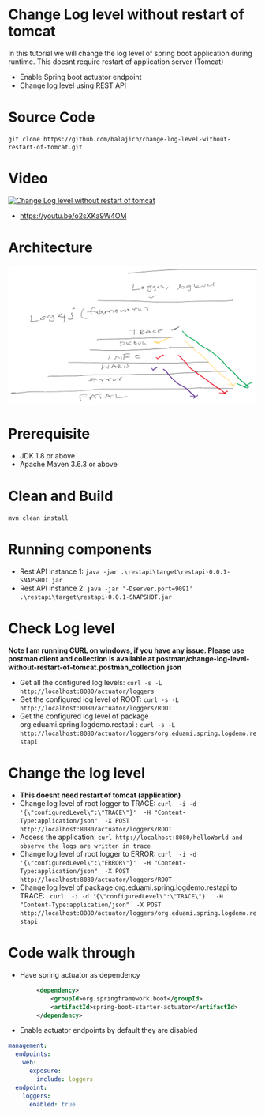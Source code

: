 # Change Log level without restart of tomcat
In this tutorial we will change the log level of spring boot application during runtime. This doesnt require restart 
of application server (Tomcat)
- Enable Spring boot actuator endpoint
- Change log level using REST API
# Source Code 
    git clone https://github.com/balajich/change-log-level-without-restart-of-tomcat.git
# Video
[![Change Log level without restart of tomcat](https://img.youtube.com/vi/o2sXKa9W4OM/0.jpg)](https://www.youtube.com/watch?v=o2sXKa9W4OM)
- https://youtu.be/o2sXKa9W4OM
# Architecture
![architecture](architecture.png "architecture")
# Prerequisite
- JDK 1.8 or above
- Apache Maven 3.6.3 or above
# Clean and Build
    mvn clean install
# Running components
- Rest API instance 1: ``` java -jar .\restapi\target\restapi-0.0.1-SNAPSHOT.jar ``` 
- Rest API instance 2: ``` java -jar '-Dserver.port=9091' .\restapi\target\restapi-0.0.1-SNAPSHOT.jar ``` 
# Check Log level 
**Note I am running CURL on windows, if you have any issue. Please use postman client and collection is available 
at postman/change-log-level-without-restart-of-tomcat.postman_collection.json**
- Get all the configured log levels: ``` curl -s -L  http://localhost:8080/actuator/loggers ``` 
- Get the configured log level of ROOT: ``` curl -s -L  http://localhost:8080/actuator/loggers/ROOT ```
- Get the configured log level of package org.eduami.spring.logdemo.restapi : ``` curl -s -L  http://localhost:8080/actuator/loggers/org.eduami.spring.logdemo.restapi ```
# Change the log level
-  **This doesnt need restart of tomcat (application)**
- Change log level of root logger to TRACE:  ``` curl  -i -d '{\"configuredLevel\":\"TRACE\"}'  -H "Content-Type:application/json"  -X POST  http://localhost:8080/actuator/loggers/ROOT ```
- Access the application:  ``` curl http://localhost:8080/helloWorld and observe the logs are written in trace ```
- Change log level of root logger to ERROR: ``` curl  -i -d '{\"configuredLevel\":\"ERROR\"}'  -H "Content-Type:application/json"  -X POST  http://localhost:8080/actuator/loggers/ROOT ```
- Change log level of package org.eduami.spring.logdemo.restapi to TRACE: ```  curl  -i -d '{\"configuredLevel\":\"TRACE\"}'  -H "Content-Type:application/json"  -X POST  http://localhost:8080/actuator/loggers/org.eduami.spring.logdemo.restapi ```
# Code walk through
- Have spring actuator as dependency

```xml
        <dependency>
            <groupId>org.springframework.boot</groupId>
            <artifactId>spring-boot-starter-actuator</artifactId>
        </dependency>
```
- Enable actuator endpoints by default they are disabled

```yaml
management:
  endpoints:
    web:
      exposure:
        include: loggers
  endpoint:
    loggers:
      enabled: true
```